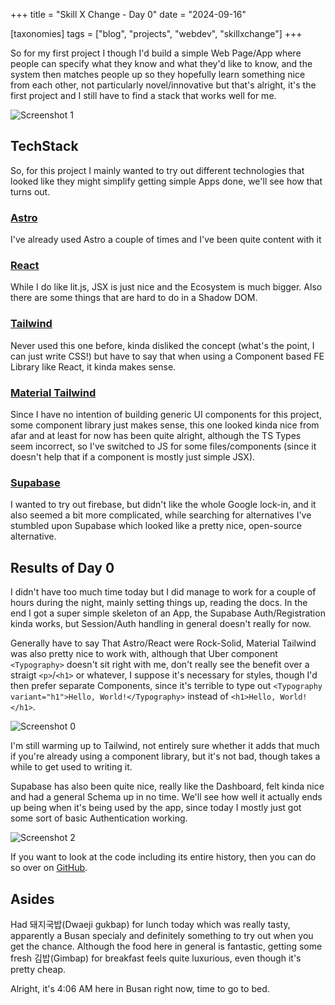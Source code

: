 +++
title = "Skill X Change - Day 0"
date = "2024-09-16"

[taxonomies]
tags = ["blog", "projects", "webdev", "skillxchange"]
+++

So for my first project I though I'd build a simple Web Page/App where people
can specify what they know and what they'd like to know, and the system
then matches people up so they hopefully learn something nice from each
other, not particularly novel/innovative but that's alright, it's the first
project and I still have to find a stack that works well for me.

![Screenshot 1](/img/skillxchange/day0/1.png)

## TechStack
So, for this project I mainly wanted to try out different technologies
that looked like they might simplify getting simple Apps done, we'll see
how that turns out.

### [Astro](https://astro.build/)
I've already used Astro a couple of times and I've been quite content with it

### [React](https://react.dev/)
While I do like lit.js, JSX is just nice and the Ecosystem is much bigger. Also there
are some things that are hard to do in a Shadow DOM.

### [Tailwind](https://tailwindcss.com/)
Never used this one before, kinda disliked the concept (what's the point, I can just write CSS!)
but have to say that when using a Component based FE Library like React, it kinda makes sense.

### [Material Tailwind](https://www.material-tailwind.com/)
Since I have no intention of building generic UI components for this project, some component
library just makes sense, this one looked kinda nice from afar and at least for now has
been quite alright, although the TS Types seem incorrect, so I've switched to JS for some
files/components (since it doesn't help that if a component is mostly just simple JSX).

### [Supabase](https://supabase.com/)
I wanted to try out firebase, but didn't like the whole Google lock-in, and it also seemed
a bit more complicated, while searching for alternatives I've stumbled upon Supabase which
looked like a pretty nice, open-source alternative.

## Results of Day 0
I didn't have too much time today but I did manage to work for a couple of hours during the night,
mainly setting things up, reading the docs. In the end I got a super simple skeleton of
an App, the Supabase Auth/Registration kinda works, but Session/Auth handling in general
doesn't really for now.

Generally have to say That Astro/React were Rock-Solid, Material Tailwind was also pretty nice to work with,
although that Uber component `<Typography>` doesn't sit right with me, don't really see the benefit over a
straigt `<p>`/`<h1>` or whatever, I suppose it's necessary for styles, though I'd then prefer separate
Components, since it's terrible to type out `<Typography variant="h1">Hello, World!</Typography>` instead of `<h1>Hello, World!</h1>`.

![Screenshot 0](/img/skillxchange/day0/0.png)

I'm still warming up to Tailwind, not entirely sure whether it adds that much if you're already using a
component library, but it's not bad, though takes a while to get used to writing it.

Supabase has also been quite nice, really like the Dashboard, felt kinda nice and had a general Schema up in no time. We'll see
how well it actually ends up being when it's being used by the app, since today I mostly just got some sort of basic Authentication
working.

![Screenshot 2](/img/skillxchange/day0/2.png)

If you want to look at the code including its entire history, then you can do so over on [GitHub](https://github.com/Melchizedek6809/skillexchange).

## Asides
Had 돼지국밥(Dwaeji gukbap) for lunch today which was really tasty, apparently a Busan specialy and definitely something to try out when you get the chance. Although the food here in general is fantastic, getting some fresh 김밥(Gimbap) for breakfast feels quite luxurious, even though it's pretty cheap.

Alright, it's 4:06 AM here in Busan right now, time to go to bed.